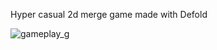 Hyper casual 2d merge game made with Defold

![gameplay_g](https://github.com/user-attachments/assets/e1934776-a798-4d8f-9aa9-f09987ead558)
